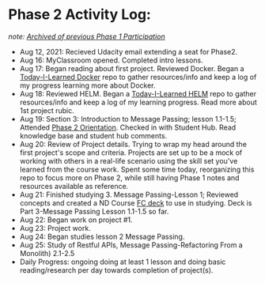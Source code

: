 # Phase 2 Activity Log: 
_note: [Archived of previous Phase 1 Participation](https://github.com/EO4wellness/leary-leerie/tree/master/SUSE%20Scholarship/Phase1Archive)_ 
* Aug 12, 2021: Recieved Udacity email extending a seat for Phase2.
* Aug 16: MyClassroom opened. Completed intro lessons. 
* Aug 17: Began reading about first project. Reviewed Docker. Began a [Today-I-Learned Docker](https://github.com/EO4wellness/T-I-L/tree/main/Docker) repo to gather resources/info and keep a log of my progress learning more about Docker.
* Aug 18: Reviewed HELM. Began a [Today-I-Learned HELM](https://github.com/EO4wellness/T-I-L/tree/main/HELM) repo to gather resources/info and keep a log of my learning progress. Read more about 1st project rubic.
* Aug 19: Section 3: Introduction to Message Passing; lesson 1.1-1.5; Attended [Phase 2 Orientation](https://github.com/EO4wellness/leary-leerie/blob/master/SUSE%20Scholarship/Phase1Archive/Images/2021-08-19-attended-course-Orientation.jpg). Checked in with Student Hub. Read knowledge base and student hub comments. 
* Aug 20: Review of Project details.  Trying to wrap my head around the first project's scope and criteria.  Projects are set up to be a mock of working with others in a real-life scenario using the skill set you've learned from the course work. Spent some time today, reorganizing this repo to focus more on Phase 2, while still having Phase 1 notes and resources available as reference. 
* Aug 21: Finished studying 3. Message Passing-Lesson 1; Reviewed concepts and created a ND Course [FC deck](https://www.brainscape.com/p/3VYU5-LH-B117N) to use in studying.  Deck is Part 3-Message Passing Lesson 1.1-1.5 so far. 
* Aug 22: Began work on project #1.
* Aug 23: Project work.
* Aug 24: Began studies lesson 2 Message Passing.
* Aug 25: Study of Restful APIs, Message Passing-Refactoring From a Monolith) 2.1-2.5
* Daily Progress: ongoing doing at least 1 lesson and doing basic reading/research per day towards completion of project(s).  

